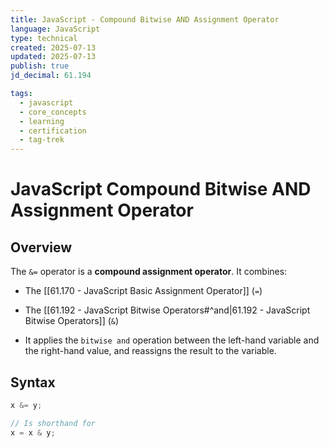 ```yaml
---
title: JavaScript - Compound Bitwise AND Assignment Operator
language: JavaScript
type: technical
created: 2025-07-13
updated: 2025-07-13
publish: true
jd_decimal: 61.194

tags:
  - javascript
  - core_concepts
  - learning
  - certification
  - tag-trek
---
```


# JavaScript Compound Bitwise AND Assignment Operator

## Overview

The `&=` operator is a **compound assignment operator**. It combines:

- The [[61.170 - JavaScript Basic Assignment Operator]] (`=`)
- The [[61.192 - JavaScript Bitwise Operators#^and|61.192 - JavaScript Bitwise Operators]] (`&`)

- It applies the `bitwise and` operation between the left-hand variable and the right-hand value, and reassigns the result to the variable.

## Syntax

```javascript
x &= y;

// Is shorthand for
x = x & y;
```
